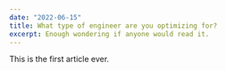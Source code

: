 ```yaml
---
date: "2022-06-15"
title: What type of engineer are you optimizing for?
excerpt: Enough wondering if anyone would read it.
---
```


This is the first article ever.
